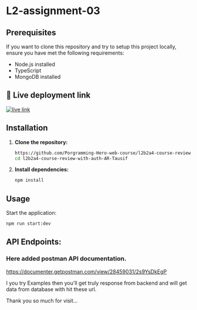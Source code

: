# L2-assignment-03

## Prerequisites

If you want to clone this repository and try to setup this project locally, ensure you have met the following requirements:

- Node.js installed
- TypeScript
- MongoDB installed

## 🔗 Live deployment link

[![live link](https://img.shields.io/badge/Live_Link-0A66C2?style=for-the-badge&logo=ko-fi&logoColor=white)](https://l2b2a4-course-review-ar-tausif.vercel.app)

## Installation

1. **Clone the repository:**

   ```bash
   https://github.com/Porgramming-Hero-web-course/l2b2a4-course-review-with-auth-AR-Tausif
   cd l2b2a4-course-review-with-auth-AR-Tausif
   ```

2. **Install dependencies:**

   ```bash
   npm install
   ```

## Usage

Start the application:

```bash
npm run start:dev
```

## API Endpoints:

### Here added postman API documentation.
https://documenter.getpostman.com/view/28459031/2s9YsDkEgP

I you try Examples then you'll get truly response from backend and will get data from database with hit these url.

Thank you so much for visit...
